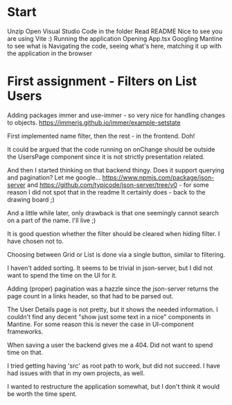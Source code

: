 # Start
Unzip
Open Visual Studio Code in the folder
Read README
  Nice to see you are using Vite :)
Running the application
Opening App.tsx
  Googling Mantine to see what is
Navigating the code, seeing what's here, matching it up with the application in the browser

# First assignment - Filters on List Users

Adding packages immer and use-immer - so very nice
for handling changes to objects.
https://immerjs.github.io/immer/example-setstate 

First implemented name filter, then the rest - in the frontend. Doh!

It could be argued that the code running on onChange should be outside the UsersPage component
since it is not strictly presentation related.

And then I started thinking on that backend thingy. Does it support querying and pagination?
Let me google...
https://www.npmjs.com/package/json-server and https://github.com/typicode/json-server/tree/v0 - for
some reason I did not spot that in the readme 
It certainly does - back to the drawing board ;)

And a little while later, only drawback is that one seemingly cannot search on a part of the name.
I'll live ;)

It is good question whether the filter should be cleared when hiding filter. I have chosen not to.

Choosing between Grid or List is done via a single button, similar to filtering.

I haven't added sorting. It seems to be trivial in json-server, but I did not want to spend the
time on the UI for it.

Adding (proper) pagination was a hazzle since the json-server returns the page count
in a links header, so that had to be parsed out.

The User Details page is not pretty, but it shows the needed information. I couldn't find
any decent "show just some text in a nice" components in Mantine. For some reason this
is never the case in UI-component frameworks.

When saving a user the backend gives me a 404. Did not want to spend time on that.

I tried getting having 'src' as root path to work, but did not succeed. I have had issues with that
in my own projects, as well. 

I wanted to restructure the application somewhat, but I don't think it would be worth the time spent.
